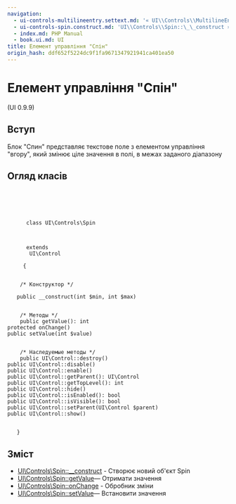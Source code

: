 ```yaml
---
navigation:
  - ui-controls-multilineentry.settext.md: '« UI\\Controls\\MultilineEntry::setText'
  - ui-controls-spin.construct.md: 'UI\\Controls\\Spin::\_\_construct »'
  - index.md: PHP Manual
  - book.ui.md: UI
title: Елемент управління "Спін"
origin_hash: ddf652f5224dc9f1fa9671347921941ca401ea50
---
```

# Елемент управління "Спін"

(UI 0.9.9)

## Вступ

Блок "Спин" представляє текстове поле з елементом управління "вгору", який змінює ціле значення в полі, в межах заданого діапазону

## Огляд класів

```classsynopsis



    
     
      class UI\Controls\Spin
     

     
      extends
       UI\Control
     
     {


    /* Конструктор */
    
   public __construct(int $min, int $max)


    /* Методы */
    public getValue(): int
protected onChange()
public setValue(int $value)


    /* Наследуемые методы */
    public UI\Control::destroy()
public UI\Control::disable()
public UI\Control::enable()
public UI\Control::getParent(): UI\Control
public UI\Control::getTopLevel(): int
public UI\Control::hide()
public UI\Control::isEnabled(): bool
public UI\Control::isVisible(): bool
public UI\Control::setParent(UI\Control $parent)
public UI\Control::show()


   }
```

## Зміст

-   [UI\\Controls\\Spin::\_\_construct](ui-controls-spin.construct.md) \- Створює новий об'єкт Spin
-   [UI\\Controls\\Spin::getValue](ui-controls-spin.getvalue.md)— Отримати значення
-   [UI\\Controls\\Spin::onChange](ui-controls-spin.onchange.md) \- Обробник зміни
-   [UI\\Controls\\Spin::setValue](ui-controls-spin.setvalue.md)— Встановити значення
